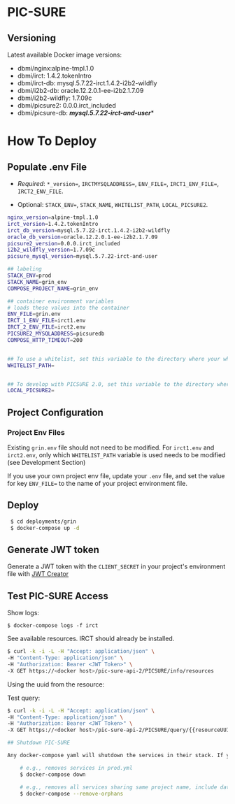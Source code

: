 # PIC-SURE

## Versioning

Latest available Docker image versions:

-   dbmi/nginx:alpine-tmpl.1.0
-   dbmi/irct: 1.4.2.tokenIntro
-   dbmi/irct-db: mysql.5.7.22-irct.1.4.2-i2b2-wildfly
-   dbmi/i2b2-db: oracle.12.2.0.1-ee-i2b2.1.7.09
-   dbmi/i2b2-wildfly: 1.7.09c
-   dbmi/picsure2: 0.0.0.irct_included
-   dbmi/picsure-db: *****mysql.5.7.22-irct-and-user******

# How To Deploy

## Populate .env File

-   _Required_: `*_version=`, `IRCTMYSQLADDRESS=`, `ENV_FILE=`, `IRCT1_ENV_FILE=`, `IRCT2_ENV_FILE`.

-   Optional: `STACK_ENV=`, `STACK_NAME`, `WHITELIST_PATH`, `LOCAL_PICSURE2`.

```bash
nginx_version=alpine-tmpl.1.0
irct_version=1.4.2.tokenIntro
irct_db_version=mysql.5.7.22-irct.1.4.2-i2b2-wildfly
oracle_db_version=oracle.12.2.0.1-ee-i2b2.1.7.09
picsure2_version=0.0.0.irct_included
i2b2_wildfly_version=1.7.09c
picsure_mysql_version=mysql.5.7.22-irct-and-user

## labeling
STACK_ENV=prod
STACK_NAME=grin_env
COMPOSE_PROJECT_NAME=grin_env

## container environment variables
# loads these values into the container
ENV_FILE=grin.env
IRCT_1_ENV_FILE=irct1.env
IRCT_2_ENV_FILE=irct2.env
PICSURE2_MYSQLADDRESS=picsuredb
COMPOSE_HTTP_TIMEOUT=200


## To use a whitelist, set this variable to the directory where your whitelist.json is located
WHITELIST_PATH=


## To develop with PICSURE 2.0, set this variable to the directory where your picsure repository is located
LOCAL_PICSURE2=
```

## Project Configuration

### Project Env Files

Existing `grin.env` file should not need to be modified.
For `irct1.env` and `irct2.env`, only which `WHITELIST_PATH` variable is used needs to be modified (see Development Section)

If you use your own project env file, update your `.env` file, and set the value for key `ENV_FILE=` to the name of your project environment file.

## Deploy

```bash
 $ cd deployments/grin
 $ docker-compose up -d
```

## Generate JWT token

Generate a JWT token with the `CLIENT_SECRET` in your project's environment file with [JWT Creator](https://github.com/hms-dbmi/jwt-creator.git)

## Test PIC-SURE Access

Show logs:

`$ docker-compose logs -f irct`

See available resources.  IRCT should already be installed.

```bash
$ curl -k -i -L -H "Accept: application/json" \
-H "Content-Type: application/json" \
-H "Authorization: Bearer <JWT Token>" \
-X GET https://<docker host>/pic-sure-api-2/PICSURE/info/resources
```
Using the uuid from the resource:

Test query:

```bash
$ curl -k -i -L -H "Accept: application/json" \
-H "Content-Type: application/json" \
-H "Authorization: Bearer <JWT Token>" \
-X GET https://<docker host>/pic-sure-api-2/PICSURE/query/{{resourceUUID}}

## Shutdown PIC-SURE

Any docker-compose yaml will shutdown the services in their stack. If you would like to remove _all_ services, add option `--remove-orphans`

    # e.g., removes services in prod.yml
    $ docker-compose down

    # e.g., removes all services sharing same project name, include database found in localdb.yml and remotedb.yml
    $ docker-compose --remove-orphans
